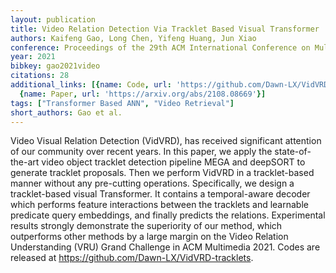```yaml
---
layout: publication
title: Video Relation Detection Via Tracklet Based Visual Transformer
authors: Kaifeng Gao, Long Chen, Yifeng Huang, Jun Xiao
conference: Proceedings of the 29th ACM International Conference on Multimedia
year: 2021
bibkey: gao2021video
citations: 28
additional_links: [{name: Code, url: 'https://github.com/Dawn-LX/VidVRD-tracklets'},
  {name: Paper, url: 'https://arxiv.org/abs/2108.08669'}]
tags: ["Transformer Based ANN", "Video Retrieval"]
short_authors: Gao et al.
---
```

Video Visual Relation Detection (VidVRD), has received significant attention
of our community over recent years. In this paper, we apply the
state-of-the-art video object tracklet detection pipeline MEGA and deepSORT to
generate tracklet proposals. Then we perform VidVRD in a tracklet-based manner
without any pre-cutting operations. Specifically, we design a tracklet-based
visual Transformer. It contains a temporal-aware decoder which performs feature
interactions between the tracklets and learnable predicate query embeddings,
and finally predicts the relations. Experimental results strongly demonstrate
the superiority of our method, which outperforms other methods by a large
margin on the Video Relation Understanding (VRU) Grand Challenge in ACM
Multimedia 2021. Codes are released at
https://github.com/Dawn-LX/VidVRD-tracklets.